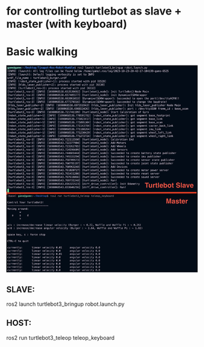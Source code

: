 # for controlling turtlebot as slave + master (with keyboard)


# Basic walking

![Image of sucessful connection](basic_teleop_sucess.png)

## SLAVE:

ros2 launch turtlebot3_bringup robot.launch.py

## HOST:
ros2 run turtlebot3_teleop teleop_keyboard